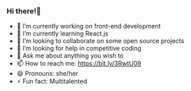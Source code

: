 ### Hi there!👋

- 🔭 I’m currently working on front-end development
- 🌱 I’m currently learning React.js 
- 👯 I’m looking to collaborate on some open source projects
- 🤔 I’m looking for help in competitive coding
- 💬 Ask me about anything you wish to
- 📫 How to reach me: https://bit.ly/3RwtU09
- 😄 Pronouns: she/her
- ⚡ Fun fact: Multitalented

